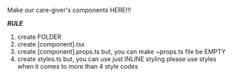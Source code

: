 Make our care-giver's components HERE!!!

**_RULE_**

1. create FOLDER
2. create [component].tsx
3. create [component].props.ts
   but, you can make ~props.ts file be EMPTY
4. create styles.ts
   but, you can use just INLINE styling
   please use styles when it comes to more than 4 style codes
